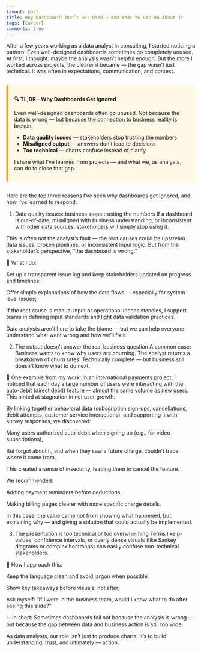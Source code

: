 ```yaml
---
layout: post
title: Why Dashboards Don’t Get Used — and What We Can Do About It
tags: [Career]
comments: true
---
```


After a few years working as a data analyst in consulting, I started noticing a pattern:
Even well-designed dashboards sometimes go completely unused.
At first, I thought: maybe the analysis wasn’t helpful enough. But the more I worked across projects, the clearer it became — the gap wasn’t just technical. It was often in expectations, communication, and context.

<div style="background-color:#fef9e7; border-left: 4px solid #f39c12; padding: 1em 1.2em; margin: 2em 0; border-radius: 6px;">

<p><strong>🔍 TL;DR – Why Dashboards Get Ignored</strong></p>

<p>Even well-designed dashboards often go unused. Not because the data is wrong — but because the connection to business reality is broken.</p>

<ul>
  <li><strong>Data quality issues</strong> — stakeholders stop trusting the numbers</li>
  <li><strong>Misaligned output</strong> — answers don’t lead to decisions</li>
  <li><strong>Too technical</strong> — charts confuse instead of clarify</li>
</ul>

<p>I share what I’ve learned from projects — and what we, as analysts, can do to close that gap.</p>

</div>



Here are the top three reasons I’ve seen why dashboards get ignored, and how I’ve learned to respond:

1. Data quality issues: business stops trusting the numbers
If a dashboard is out-of-date, misaligned with business understanding, or inconsistent with other data sources, stakeholders will simply stop using it.

This is often not the analyst’s fault — the root causes could be upstream data issues, broken pipelines, or inconsistent input logic.
But from the stakeholder’s perspective, “the dashboard is wrong.”

📌 What I do:

Set up a transparent issue log and keep stakeholders updated on progress and timelines;

Offer simple explanations of how the data flows — especially for system-level issues;

If the root cause is manual input or operational inconsistencies, I support teams in defining input standards and light data validation practices.

Data analysts aren’t here to take the blame — but we can help everyone understand what went wrong and how we’ll fix it.

2. The output doesn’t answer the real business question
A common case:
Business wants to know why users are churning.
The analyst returns a breakdown of churn rates. Technically complete — but business still doesn't know what to do next.

📌 One example from my work: In an international payments project, I noticed that each day a large number of users were interacting with the auto-debit (direct debit) feature — almost the same volume as new users. This hinted at stagnation in net user growth.

By linking together behavioral data (subscription sign-ups, cancellations, debit attempts, customer service interactions), and supporting it with survey responses, we discovered:

Many users authorized auto-debit when signing up (e.g., for video subscriptions),

But forgot about it, and when they saw a future charge, couldn’t trace where it came from,

This created a sense of insecurity, leading them to cancel the feature.

We recommended:

Adding payment reminders before deductions,

Making billing pages clearer with more specific charge details.

In this case, the value came not from showing what happened, but explaining why — and giving a solution that could actually be implemented.

3. The presentation is too technical or too overwhelming
Terms like p-values, confidence intervals, or overly dense visuals (like Sankey diagrams or complex heatmaps) can easily confuse non-technical stakeholders.

📌 How I approach this:

Keep the language clean and avoid jargon when possible;

Show key takeaways before visuals, not after;

Ask myself: “If I were in the business team, would I know what to do after seeing this slide?”

✨ In short:
Sometimes dashboards fail not because the analysis is wrong — but because the gap between data and business action is still too wide.

As data analysts, our role isn’t just to produce charts.
It’s to build understanding, trust, and ultimately — action.
